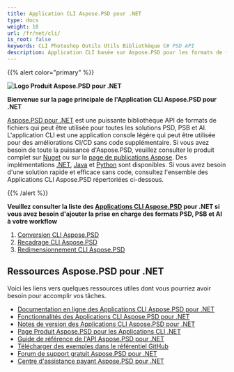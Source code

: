 ```yaml
---
title: Application CLI Aspose.PSD pour .NET
type: docs
weight: 10
url: /fr/net/cli/
is_root: false
keywords: CLI Photoshop Outils Utils Bibliothèque C# PSD API
description: Application CLI basée sur Aspose.PSD pour les formats de fichier Adobe Photoshop et Adobe Illustrator Automation CI/CD. Prend en charge l'exportation PSD, PSB, AI vers PDF, TIFF, JPEG, JPEG2000, PNG, GIF et BMP. Il ne nécessite pas l'installation d'Adobe Photoshop ou d'Adobe Illustrator et peut être exécuté sans code.
---
```


{{% alert color="primary" %}}

**![Logo Produit Aspose.PSD pour .NET](home_1.png)**

**Bienvenue sur la page principale de l'Application CLI Aspose.PSD pour .NET**

[Aspose.PSD pour .NET](/psd/fr/net/) est une puissante bibliothèque API de formats de fichiers qui peut être utilisée pour toutes les solutions PSD, PSB et AI. L'application CLI est une application console légère qui peut être utilisée pour des améliorations CI/CD sans code supplémentaire. Si vous avez besoin de toute la puissance d'Aspose.PSD, veuillez consulter le produit complet sur [Nuget](https://www.nuget.org/packages/Aspose.PSD) ou sur la [page de publications Aspose](https://releases.aspose.com/psd/). Des implémentations [.NET](https://releases.aspose.com/psd/net/), [Java](https://releases.aspose.com/psd/java/) et [Python](https://releases.aspose.com/psd/python-net/) sont disponibles. Si vous avez besoin d'une solution rapide et efficace sans code, consultez l'ensemble des Applications CLI Aspose.PSD répertoriées ci-dessous.

{{% /alert %}}

**Veuillez consulter la liste des [Applications CLI Aspose.PSD](/psd/fr/net/cli) pour .NET si vous avez besoin d'ajouter la prise en charge des formats PSD, PSB et AI à votre workflow**

1. [Conversion CLI Aspose.PSD](/psd/fr/net/cli/conversion)
2. [Recadrage CLI Aspose.PSD](/psd/fr/net/cli/crop)
3. [Redimensionnement CLI Aspose.PSD](/psd/fr/net/cli/resize)

## **Ressources Aspose.PSD pour .NET**

Voici les liens vers quelques ressources utiles dont vous pourriez avoir besoin pour accomplir vos tâches.

- [Documentation en ligne des Applications CLI Aspose.PSD pour .NET](/psd/fr/net/cli/)
- [Fonctionnalités des Applications CLI Aspose.PSD pour .NET](/psd/fr/net/cli/features/)
- [Notes de version des Applications CLI Aspose.PSD pour .NET](/psd/fr/net/cli/release-notes/)
- [Page Produit Aspose.PSD pour les Applications CLI .NET](https://products.aspose.com/psd/net)
- [Guide de référence de l'API Aspose.PSD pour .NET](https://reference.aspose.com/net/psd)
- [Télécharger des exemples dans le référentiel GitHub](https://github.com/aspose-psd/CLI-Applications)
- [Forum de support gratuit Aspose.PSD pour .NET](https://forum.aspose.com/c/psd)
- [Centre d'assistance payant Aspose.PSD pour .NET](https://helpdesk.aspose.com/)

